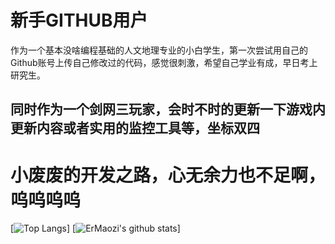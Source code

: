 # 新手GITHUB用户
作为一个基本没啥编程基础的人文地理专业的小白学生，第一次尝试用自己的Github账号上传自己修改过的代码，感觉很刺激，希望自己学业有成，早日考上研究生。
## 同时作为一个剑网三玩家，会时不时的更新一下游戏内更新内容或者实用的监控工具等，坐标双四
# 小废废的开发之路，心无余力也不足啊，呜呜呜呜

[![Top Langs](https://github-readme-stats.vercel.app/api/top-langs/?username=kolinloa&layout=compact&hide_title=true&hide_border=true&theme=onedark)]
[![ErMaozi's github stats](https://github-readme-stats.vercel.app/api?username=kolinloa&hide=issues&show_icons=true&line_height=24&hide_title=true&hide_border=true&theme=onedark)]

